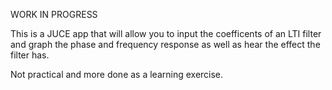 WORK IN PROGRESS

This is a JUCE app that will allow you to input the coefficents of an LTI filter and graph the phase and frequency response as well as hear the effect the filter has.

Not practical and more done as a learning exercise.